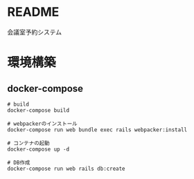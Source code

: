 # README

会議室予約システム

# 環境構築

## docker-compose

```
# build
docker-compose build

# webpackerのインストール
docker-compose run web bundle exec rails webpacker:install

# コンテナの起動
docker-compose up -d

# DB作成
docker-compose run web rails db:create

```
